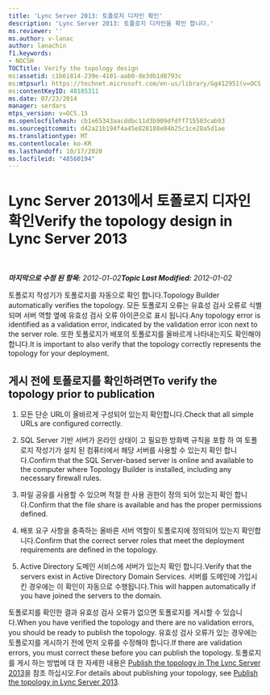 ```yaml
---
title: 'Lync Server 2013: 토폴로지 디자인 확인'
description: 'Lync Server 2013: 토폴로지 디자인을 확인 합니다.'
ms.reviewer: ''
ms.author: v-lanac
author: lanachin
f1.keywords:
- NOCSH
TOCTitle: Verify the topology design
ms:assetid: c1b61814-239e-4101-aab0-de3db1d8793c
ms:mtpsurl: https://technet.microsoft.com/en-us/library/Gg412951(v=OCS.15)
ms:contentKeyID: 48185311
ms.date: 07/23/2014
manager: serdars
mtps_version: v=OCS.15
ms.openlocfilehash: cb1e65343aacddbc11d3b909dfdff715503cab93
ms.sourcegitcommit: d42a21b194f4a45e828188e04b25c1ce28a5d1ae
ms.translationtype: MT
ms.contentlocale: ko-KR
ms.lasthandoff: 10/17/2020
ms.locfileid: "48560194"
---
```

# <a name="verify-the-topology-design-in-lync-server-2013"></a><span data-ttu-id="7b06f-103">Lync Server 2013에서 토폴로지 디자인 확인</span><span class="sxs-lookup"><span data-stu-id="7b06f-103">Verify the topology design in Lync Server 2013</span></span>

<div data-xmlns="http://www.w3.org/1999/xhtml">

<div class="topic" data-xmlns="http://www.w3.org/1999/xhtml" data-msxsl="urn:schemas-microsoft-com:xslt" data-cs="https://msdn.microsoft.com/">

<div data-asp="https://msdn2.microsoft.com/asp">



</div>

<div id="mainSection">

<div id="mainBody">

<span> </span>

<span data-ttu-id="7b06f-104">_**마지막으로 수정 된 항목:** 2012-01-02_</span><span class="sxs-lookup"><span data-stu-id="7b06f-104">_**Topic Last Modified:** 2012-01-02_</span></span>

<span data-ttu-id="7b06f-105">토폴로지 작성기가 토폴로지를 자동으로 확인 합니다.</span><span class="sxs-lookup"><span data-stu-id="7b06f-105">Topology Builder automatically verifies the topology.</span></span> <span data-ttu-id="7b06f-106">모든 토폴로지 오류는 유효성 검사 오류로 식별 되며 서버 역할 옆에 유효성 검사 오류 아이콘으로 표시 됩니다.</span><span class="sxs-lookup"><span data-stu-id="7b06f-106">Any topology error is identified as a validation error, indicated by the validation error icon next to the server role.</span></span> <span data-ttu-id="7b06f-107">또한 토폴로지가 배포의 토폴로지를 올바르게 나타내는지도 확인해야 합니다.</span><span class="sxs-lookup"><span data-stu-id="7b06f-107">It is important to also verify that the topology correctly represents the topology for your deployment.</span></span>

<div>

## <a name="to-verify-the-topology-prior-to-publication"></a><span data-ttu-id="7b06f-108">게시 전에 토폴로지를 확인하려면</span><span class="sxs-lookup"><span data-stu-id="7b06f-108">To verify the topology prior to publication</span></span>

1.  <span data-ttu-id="7b06f-109">모든 단순 URL이 올바르게 구성되어 있는지 확인합니다.</span><span class="sxs-lookup"><span data-stu-id="7b06f-109">Check that all simple URLs are configured correctly.</span></span>

2.  <span data-ttu-id="7b06f-110">SQL Server 기반 서버가 온라인 상태이 고 필요한 방화벽 규칙을 포함 하 여 토폴로지 작성기가 설치 된 컴퓨터에서 해당 서버를 사용할 수 있는지 확인 합니다.</span><span class="sxs-lookup"><span data-stu-id="7b06f-110">Confirm that the SQL Server-based server is online and available to the computer where Topology Builder is installed, including any necessary firewall rules.</span></span>

3.  <span data-ttu-id="7b06f-111">파일 공유를 사용할 수 있으며 적절 한 사용 권한이 정의 되어 있는지 확인 합니다.</span><span class="sxs-lookup"><span data-stu-id="7b06f-111">Confirm that the file share is available and has the proper permissions defined.</span></span>

4.  <span data-ttu-id="7b06f-112">배포 요구 사항을 충족하는 올바른 서버 역할이 토폴로지에 정의되어 있는지 확인합니다.</span><span class="sxs-lookup"><span data-stu-id="7b06f-112">Confirm that the correct server roles that meet the deployment requirements are defined in the topology.</span></span>

5.  <span data-ttu-id="7b06f-113">Active Directory 도메인 서비스에 서버가 있는지 확인 합니다.</span><span class="sxs-lookup"><span data-stu-id="7b06f-113">Verify that the servers exist in Active Directory Domain Services.</span></span> <span data-ttu-id="7b06f-114">서버를 도메인에 가입시킨 경우에는 이 확인이 자동으로 수행됩니다.</span><span class="sxs-lookup"><span data-stu-id="7b06f-114">This will happen automatically if you have joined the servers to the domain.</span></span>

<span data-ttu-id="7b06f-115">토폴로지를 확인한 결과 유효성 검사 오류가 없으면 토폴로지를 게시할 수 있습니다.</span><span class="sxs-lookup"><span data-stu-id="7b06f-115">When you have verified the topology and there are no validation errors, you should be ready to publish the topology.</span></span> <span data-ttu-id="7b06f-116">유효성 검사 오류가 있는 경우에는 토폴로지를 게시하기 전에 먼저 오류를 수정해야 합니다.</span><span class="sxs-lookup"><span data-stu-id="7b06f-116">If there are validation errors, you must correct these before you can publish the topology.</span></span> <span data-ttu-id="7b06f-117">토폴로지를 게시 하는 방법에 대 한 자세한 내용은 [Publish the topology in The Lync Server 2013](lync-server-2013-publish-the-topology.md)을 참조 하십시오.</span><span class="sxs-lookup"><span data-stu-id="7b06f-117">For details about publishing your topology, see [Publish the topology in Lync Server 2013](lync-server-2013-publish-the-topology.md).</span></span>

</div>

</div>

<span> </span>

</div>

</div>

</div>


